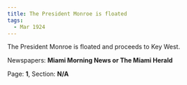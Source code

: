 ```yaml
---  
title: The President Monroe is floated  
tags:  
  - Mar 1924  
---  
```

  
The President Monroe is floated and proceeds to Key West.  
  
Newspapers: **Miami Morning News or The Miami Herald**  
  
Page: **1**, Section: **N/A** 
